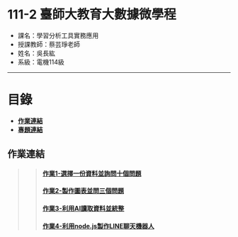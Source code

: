 # 111-2 臺師大教育大數據微學程
- 課名：學習分析工具實務應用
- 授課教師：蔡芸琤老師
- 姓名：吳長紘
- 系級：電機114級
***
# 目錄  

+ [**作業連結**](https://github.com/ChangHungWu/LAT/blob/main/README.md#%E4%BD%9C%E6%A5%AD%E9%80%A3%E7%B5%90)
+ [**專題連結**]()

## 作業連結
>> #### [作業1-選擇一份資料並詢問十個問題](https://github.com/ChangHungWu/LAT/blob/main/HW1/%E9%AB%98%E7%AD%89%E6%95%99%E8%82%B2%E6%B7%B1%E8%80%95%E8%A8%88%E7%95%AB%E6%A0%B8%E5%AE%9A%E7%B6%93%E8%B2%BBHW1.ipynb)
>> #### [作業2-製作圖表並問三個問題](https://github.com/ChangHungWu/LAT/blob/main/HW2/Hw2.ipynb)
>> #### [作業3-利用AI讀取資料並統整](https://github.com/ChangHungWu/LAT/blob/main/HW3/HW3.ipynb)
>> #### [作業4-利用node.js製作LINE聊天機器人](https://github.com/ChangHungWu/LAT/tree/main/HW4)
